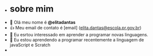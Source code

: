 - # sobre mim
- 👋 Olá meu nome é **@elitadantas**
- :+1: Meu email de contato é [email] (elita.dantas@escola.pr.gov.br)
- 👀 Eu esrtou interessado em aprender a programar novas linguagens.
- 🌱 Eu estou aprendendo a programar recentemente a linguagem de javaScript e Scratch
- 
